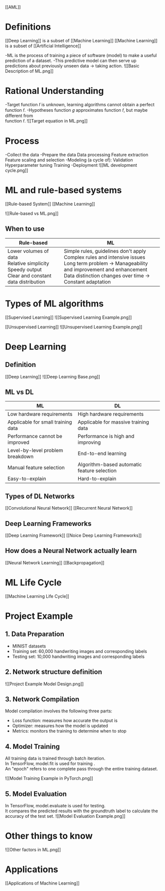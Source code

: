[[AML]]
# Definitions
[[Deep Learning]] is a subset of [[Machine Learning]]
[[Machine Learning]] is a subset of [[Artificial Intelligence]]

-ML is the process of training a piece of software (model) to make a useful prediction of a dataset.
-This predictive model can then serve up predictions about previously unseen data -> taking action.
![[Basic Description of ML.png]]
# Rational Understanding
-Target function 𝑓 is unknown, learning algorithms cannot obtain a perfect function 𝑓.
-Hypotheses function 𝑔 approximates function 𝑓, but maybe different from  
function 𝑓.
![[Target equation in ML.png]]
# Process
-Collect the data
-Prepare the data
	Data processing
	Feature extraction
	Feature scaling and selection
-Modeling (a cycle of):
	Validation
	Hyperparameter tuning
	Training
-Deployment
![[ML development cycle.png]]

# ML and rule-based systems
[[Rule-based System]]
[[Machine Learning]]

![[Rule-based vs ML.png]]

## When to use
| Rule-based                                                                                            | ML                                                                                                                                                                                                            |
| ----------------------------------------------------------------------------------------------------- | ------------------------------------------------------------------------------------------------------------------------------------------------------------------------------------------------------------- |
| Lower volumes of data<br>Relative simplicity<br>Speedy output<br>Clear and constant data distribution | Simple rules, guidelines don't apply<br>Complex rules and intensive issues<br>Long term problem -> Manageability and improvement and enhancement<br>Data distinction changes over time -> Constant adaptation 
# Types of ML algorithms
[[Supervised Learning]]
![[Supervised Learning Example.png]]

[[Unsupervised Learning]]
![[Unsupervised Learning Example.png]]

# Deep Learning
## Definition
[[Deep Learning]]
![[Deep Learning Base.png]]
## ML vs DL

| ML                                 | DL                                          |
| ---------------------------------- | ------------------------------------------- |
| Low hardware requirements          | High hardware requirements                  |
| Applicable for small training data | Applicable for massive training data        |
| Performance cannot be improved     | Performance is high and improving           |
| Level-by-level problem breakdown   | End-to-end learning                         |
| Manual feature selection           | Algorithm-based automatic feature selection |
| Easy-to-explain                    | Hard-to-explain                             |
## Types of DL Networks
[[Convolutional Neural Network]]
[[Recurrent Neural Network]]
## Deep Learning Frameworks
[[Deep Learning Framework]]
[[Noice Deep Learning Frameworks]]
## How does a Neural Network actually learn
[[Neural Network Learning]]
[[Backpropagation]]
# ML Life Cycle
[[Machine Learning Life Cycle]]
# Project Example
## 1. Data Preparation  
- MINIST datasets  
- Training set: 60,000 handwriting images and corresponding labels  
- Testing set: 10,000 handwriting images and corresponding labels
## 2. Network structure definition
![[Project Example Model Design.png]]

## 3. Network Compilation
Model compilation involves the following three parts:  
- Loss function: measures how accurate the output is  
- Optimizer: measures how the model is updated  
- Metrics: monitors the training to determine when to stop
## 4. Model Training
All training data is trained through batch iteration.  
In TensorFlow, model.fit is used for training .  
An "epoch" refers to one complete pass through the entire training dataset.

![[Model Training Example in PyTorch.png]]

## 5. Model Evaluation
In TensorFlow, model.evaluate is used for testing.  
It compares the predicted results with the groundtruth label to calculate the accuracy of the test set.
![[Model Evaluation Example.png]]

# Other things to know
![[Other factors in ML.png]]
# Applications
[[Applications of Machine Learning]]
